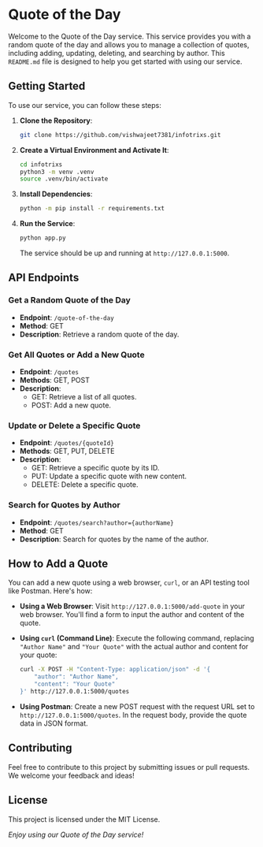 # Quote of the Day

Welcome to the Quote of the Day service. This service provides you with a random quote of the day and allows you to manage a collection of quotes, including adding, updating, deleting, and searching by author. This `README.md` file is designed to help you get started with using our service.

## Getting Started

To use our service, you can follow these steps:

1. **Clone the Repository**:

   ```bash
   git clone https://github.com/vishwajeet7381/infotrixs.git
   ```

2. **Create a Virtual Environment and Activate It**:

    ```bash
    cd infotrixs
    python3 -m venv .venv
    source .venv/bin/activate
    ```

3. **Install Dependencies**:

   ```bash
   python -m pip install -r requirements.txt
   ```

4. **Run the Service**:

   ```bash
   python app.py
   ```

   The service should be up and running at `http://127.0.0.1:5000`.

## API Endpoints

### Get a Random Quote of the Day

- **Endpoint**: `/quote-of-the-day`
- **Method**: GET
- **Description**: Retrieve a random quote of the day.

### Get All Quotes or Add a New Quote

- **Endpoint**: `/quotes`
- **Methods**: GET, POST
- **Description**:
  - GET: Retrieve a list of all quotes.
  - POST: Add a new quote.

### Update or Delete a Specific Quote

- **Endpoint**: `/quotes/{quoteId}`
- **Methods**: GET, PUT, DELETE
- **Description**:
  - GET: Retrieve a specific quote by its ID.
  - PUT: Update a specific quote with new content.
  - DELETE: Delete a specific quote.

### Search for Quotes by Author

- **Endpoint**: `/quotes/search?author={authorName}`
- **Method**: GET
- **Description**: Search for quotes by the name of the author.

## How to Add a Quote

You can add a new quote using a web browser, `curl`, or an API testing tool like Postman. Here's how:

- **Using a Web Browser**: Visit `http://127.0.0.1:5000/add-quote` in your web browser. You'll find a form to input the author and content of the quote.

- **Using `curl` (Command Line)**: Execute the following command, replacing `"Author Name"` and `"Your Quote"` with the actual author and content for your quote:

  ```bash
  curl -X POST -H "Content-Type: application/json" -d '{
      "author": "Author Name",
      "content": "Your Quote"
  }' http://127.0.0.1:5000/quotes
  ```

- **Using Postman**: Create a new POST request with the request URL set to `http://127.0.0.1:5000/quotes`. In the request body, provide the quote data in JSON format.

## Contributing

Feel free to contribute to this project by submitting issues or pull requests. We welcome your feedback and ideas!

## License

This project is licensed under the MIT License.

_Enjoy using our Quote of the Day service!_